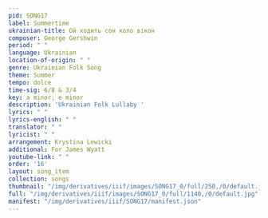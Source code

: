 ```yaml
---
pid: SONG17
label: Summertime
ukrainian-title: Ой ходить сон коло вікон
composer: George Gershwin
period: " "
language: Ukrainian
location-of-origin: " "
genre: Ukrainian Folk Song
theme: Summer
tempo: dolce
time-sig: 6/8 & 3/4
key: a minor; e minor
description: 'Ukrainian Folk Lullaby '
lyrics: " "
lyrics-english: " "
translator: " "
lyricist: " "
arrangement: Krystina Lewicki
additional: For James Wyatt
youtube-link: " "
order: '16'
layout: song_item
collection: songs
thumbnail: "/img/derivatives/iiif/images/SONG17_0/full/250,/0/default.jpg"
full: "/img/derivatives/iiif/images/SONG17_0/full/1140,/0/default.jpg"
manifest: "/img/derivatives/iiif/SONG17/manifest.json"
---
```

